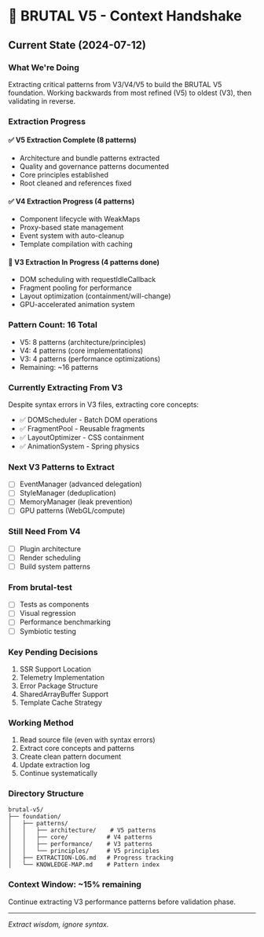 # 🤝 BRUTAL V5 - Context Handshake

## Current State (2024-07-12)

### What We're Doing
Extracting critical patterns from V3/V4/V5 to build the BRUTAL V5 foundation. Working backwards from most refined (V5) to oldest (V3), then validating in reverse.

### Extraction Progress

#### ✅ V5 Extraction Complete (8 patterns)
- Architecture and bundle patterns extracted
- Quality and governance patterns documented
- Core principles established
- Root cleaned and references fixed

#### ✅ V4 Extraction Progress (4 patterns)
- Component lifecycle with WeakMaps
- Proxy-based state management  
- Event system with auto-cleanup
- Template compilation with caching

#### 🔄 V3 Extraction In Progress (4 patterns done)
- DOM scheduling with requestIdleCallback
- Fragment pooling for performance
- Layout optimization (containment/will-change)
- GPU-accelerated animation system

### Pattern Count: 16 Total
- V5: 8 patterns (architecture/principles)
- V4: 4 patterns (core implementations)
- V3: 4 patterns (performance optimizations)
- Remaining: ~16 patterns

### Currently Extracting From V3
Despite syntax errors in V3 files, extracting core concepts:
- ✅ DOMScheduler - Batch DOM operations
- ✅ FragmentPool - Reusable fragments
- ✅ LayoutOptimizer - CSS containment
- ✅ AnimationSystem - Spring physics

### Next V3 Patterns to Extract
- [ ] EventManager (advanced delegation)
- [ ] StyleManager (deduplication)
- [ ] MemoryManager (leak prevention)
- [ ] GPU patterns (WebGL/compute)

### Still Need From V4
- [ ] Plugin architecture
- [ ] Render scheduling
- [ ] Build system patterns

### From brutal-test
- [ ] Tests as components
- [ ] Visual regression
- [ ] Performance benchmarking
- [ ] Symbiotic testing

### Key Pending Decisions
1. SSR Support Location
2. Telemetry Implementation  
3. Error Package Structure
4. SharedArrayBuffer Support
5. Template Cache Strategy

### Working Method
1. Read source file (even with syntax errors)
2. Extract core concepts and patterns
3. Create clean pattern document
4. Update extraction log
5. Continue systematically

### Directory Structure
```
brutal-v5/
├── foundation/
│   ├── patterns/
│   │   ├── architecture/    # V5 patterns
│   │   ├── core/           # V4 patterns
│   │   ├── performance/    # V3 patterns
│   │   └── principles/     # V5 principles
│   ├── EXTRACTION-LOG.md   # Progress tracking
│   └── KNOWLEDGE-MAP.md    # Pattern index
```

### Context Window: ~15% remaining
Continue extracting V3 performance patterns before validation phase.

---

*Extract wisdom, ignore syntax.*